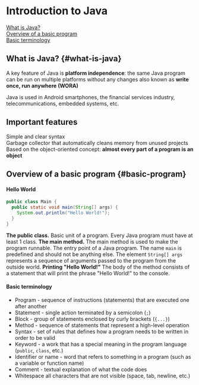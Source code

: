 # Introduction to Java
[What is Java?](#what-is-java)<br>
[Overview of a basic program](#basic-program)<br>
[Basic terminology](#basic-terminology)

## What is Java? {#what-is-java}
A key feature of Java is **platform independence**: the same Java program can be run on multiple platforms without any changes also known as **write once, run anywhere (WORA)**  

Java is used in Android smartphones, the financial services industry, telecommunications, embedded systems, etc.  

## Important features
Simple and clear syntax  
Garbage collector that automatically cleans memory from unused projects  
Based on the object-oriented concept: **almost every part of a program is an object**  

## Overview of a basic program {#basic-program}
#### Hello World
```java
public class Main {
  public static void main(String[] args) {
    System.out.println("Hello World!");
  }
}
```

**The public class.** 
Basic unit of a program. Every Java program must have at least 1 class. 
**The main method.**
The main method is used to make the program runnable. The entry point of a Java program. The name `main` is predefined and should not be anything else.
The element `String[] args` represents a sequence of arguments passed to the program from the outside world.
**Printing "Hello World!"**
The body of the method consists of a statement that will print the phrase "Hello World!" to the console.

#### Basic terminology
* Program - sequence of instructions (statements) that are executed one after another
* Statement - single action terminated by a semicolon (`;`)
* Block - group of statements enclosed by curly brackets (`{...}`)
* Method - sequence of statements that represent a high-level operation
* Syntax - set of rules that defines how a program needs to be written in order to be valid
* Keyword - a work that has a special meaning in the program language (`public`, `class`, etc.)
* Identifier or name - word that refers to something in a program (such as a variable or function name)
* Comment - textual explanation of what the code does
* Whitespace all characters that are not visible (space, tab, newline, etc.)
